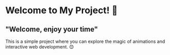 # Welcome to My Project! 🎉

## "Welcome, enjoy your time" 
<p id="typing"></p>

<script>
  const text = "Welcome, enjoy your time!";
  let index = 0;
  const speed = 150; // Speed of typing effect

  function typeWriter() {
    if (index < text.length) {
      document.getElementById("typing").innerHTML += text.charAt(index);
      index++;
      setTimeout(typeWriter, speed);
    }
  }

  typeWriter();
</script>

This is a simple project where you can explore the magic of animations and interactive web development. 😊
